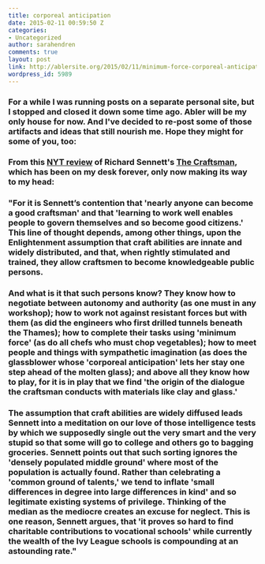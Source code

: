 ```yaml
---
title: corporeal anticipation
date: 2015-02-11 00:59:50 Z
categories:
- Uncategorized
author: sarahendren
comments: true
layout: post
link: http://ablersite.org/2015/02/11/minimum-force-corporeal-anticipation/
wordpress_id: 5989
---
```


### For a while I was running posts on a separate personal site, but I stopped and closed it down some time ago. Abler will be my only house for now. And I've decided to re-post some of those artifacts and ideas that still nourish me. Hope they might for some of you, too:




### From this [NYT review](http://www.nytimes.com/2008/04/06/books/review/Hyde-t.html?pagewanted=all) of Richard Sennett's [The Craftsman](http://www.amazon.com/The-Craftsman-Richard-Sennett/dp/0300151195/ref=sr_1_1?ie=UTF8&qid=1363028944&sr=8-1&keywords=the+craftsman), which has been on my desk forever, only now making its way to my head:




### "For it is Sennett’s contention that 'nearly anyone can become a good craftsman' and that 'learning to work well enables people to govern themselves and so become good citizens.' This line of thought depends, among other things, upon the Enlightenment assumption that craft abilities are innate and widely distributed, and that, when rightly stimulated and trained, they allow craftsmen to become knowledgeable public persons.




### And what is it that such persons know? They know how to negotiate between autonomy and authority (as one must in any workshop); how to work not against resistant forces but with them (as did the engineers who first drilled tunnels beneath the Thames); how to complete their tasks using 'minimum force' (as do all chefs who must chop vegetables); how to meet people and things with sympathetic imagination (as does the glassblower whose 'corporeal anticipation' lets her stay one step ahead of the molten glass); and above all they know how to play, for it is in play that we find 'the origin of the dialogue the craftsman conducts with materials like clay and glass.'




### The assumption that craft abilities are widely diffused leads Sennett into a meditation on our love of those intelligence tests by which we supposedly single out the very smart and the very stupid so that some will go to college and others go to bagging groceries. Sennett points out that such sorting ignores the 'densely populated middle ground' where most of the population is actually found. Rather than celebrating a 'common ground of talents,' we tend to inflate 'small differences in degree into large differences in kind' and so legitimate existing systems of privilege. Thinking of the median as the mediocre creates an excuse for neglect. This is one reason, Sennett argues, that 'it proves so hard to find charitable contributions to vocational schools' while currently the wealth of the Ivy League schools is compounding at an astounding rate."




### 
